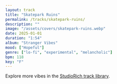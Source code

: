 ```yaml
---
layout: track
title: "Skatepark Ruins"
permalink: /tracks/skatepark-ruins/
description: ""
image: "/assets/covers/skatepark-ruins.webp"
date: 2025-01-01
duration: "1:54"
album: "Stranger Vibes"
mood: ["Hopeful"]
genre: ["lo-fi", "experimental", "melancholic"]
bpm: 118
key: "F"
---
```


Explore more vibes in the [StudioRich track library](/tracks/).
